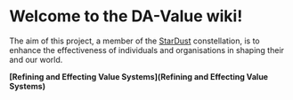 # Welcome to the DA-Value wiki!

The aim of this project, a member of the [StarDust](https://github.com/rbjones/StarDust.wiki) constellation, is to enhance the effectiveness of individuals and organisations in shaping their and our world.

**[Refining and Effecting Value Systems](Refining and Effecting Value Systems)**
